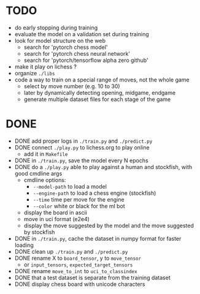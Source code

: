 # TODO
- do early stopping during training
- evaluate the model on a validation set during training
- look for model structure on the web
  - search for 'pytorch chess model'
  - search for 'pytorch chess neural network'
  - search for 'pytorch/tensorflow alpha zero github'
- make it play on lichess ?
- organize `./libs`
- code a way to train on a special range of moves, not the whole game
  - select by move number (e.g. 10 to 30)
  - later by dynamically detecting opening, midgame, endgame
  - generate multiple dataset files for each stage of the game

# DONE
- DONE add proper logs in `./train.py` and `./predict.py`
- DONE connect `./play.py` to lichess.org to play online
  - add it in `Makefile`
- DONE in `./train.py`, save the model every N epochs
- DONE do a `./play.py` able to play against a human and stockfish, with good cmdline args
  - cmdline options:
    - `--model-path` to load a model
    - `--engine-path` to load a chess engine (stockfish)
    - `--time` time per move for the engine
    - `--color` white or black for the ml bot
  - display the board in ascii
  - move in uci format (e2e4)
  - display the move suggested by the model and the move suggested by stockfish
- DONE in `./train.py`, cache the dataset in numpy format for faster loading
- DONE clean up `./train.py` and `./predict.py`
- DONE rename X to `board_tensor`, y to `move_tensor`
  - or `input_tensors`, `expected_target_tensors`
- DONE rename `move_to_int` to `uci_to_classindex`
- DONE that a test dataset is separate from the training dataset
- DONE display chess board with unicode characters
